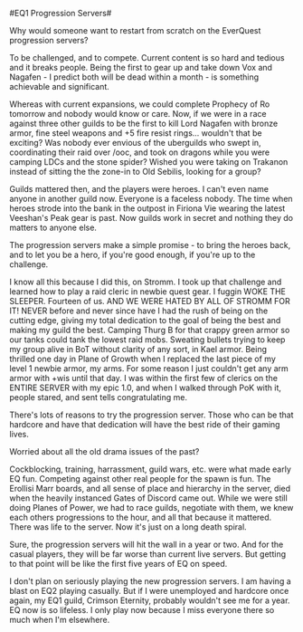 #EQ1 Progression Servers#

Why would someone want to restart from scratch on the EverQuest progression servers?

To be challenged, and to compete. Current content is so hard and tedious and it breaks people. Being the first to gear up and take down Vox and Nagafen - I predict both will be dead within a month - is something achievable and significant.

Whereas with current expansions, we could complete Prophecy of Ro tomorrow and nobody would know or care. Now, if we were in a race against three other guilds to be the first to kill Lord Nagafen with bronze armor, fine steel weapons and +5 fire resist rings... wouldn't that be exciting? Was nobody ever envious of the uberguilds who swept in, coordinating their raid over /ooc, and took on dragons while you were camping LDCs and the stone spider? Wished you were taking on Trakanon instead of sitting the the zone-in to Old Sebilis, looking for a group?

Guilds mattered then, and the players were heroes. I can't even name anyone in another guild now. Everyone is a faceless nobody. The time when heroes strode into the bank in the outpost in Firiona Vie wearing the latest Veeshan's Peak gear is past. Now guilds work in secret and nothing they do matters to anyone else.

The progression servers make a simple promise - to bring the heroes back, and to let you be a hero, if you're good enough, if you're up to the challenge.

I know all this because I did this, on Stromm. I took up that challenge and learned how to play a raid cleric in newbie quest gear. I fuggin WOKE THE SLEEPER. Fourteen of us. AND WE WERE HATED BY ALL OF STROMM FOR IT! NEVER before and never since have I had the rush of being on the cutting edge, giving my total dedication to the goal of being the best and making my guild the best. Camping Thurg B for that crappy green armor so our tanks could tank the lowest raid mobs. Sweating bullets trying to keep my group alive in BoT without clarity of any sort, in Kael armor. Being thrilled one day in Plane of Growth when I replaced the last piece of my level 1 newbie armor, my arms. For some reason I just couldn't get any arm armor with +wis until that day. I was within the first few of clerics on the ENTIRE SERVER with my epic 1.0, and when I walked through PoK with it, people stared, and sent tells congratulating me.

There's lots of reasons to try the progression server. Those who can be that hardcore and have that dedication will have the best ride of their gaming lives.

Worried about all the old drama issues of the past?

Cockblocking, training, harrassment, guild wars, etc. were what made early EQ fun. Competing against other real people for the spawn is fun. The Erollisi Marr boards, and all sense of place and hierarchy in the server, died when the heavily instanced Gates of Discord came out. While we were still doing Planes of Power, we had to race guilds, negotiate with them, we knew each others progressions to the hour, and all that because it mattered. There was life to the server. Now it's just on a long death spiral.

Sure, the progression servers will hit the wall in a year or two. And for the casual players, they will be far worse than current live servers. But getting to that point will be like the first five years of EQ on speed.

I don't plan on seriously playing the new progression servers. I am having a blast on EQ2 playing casually. But if I were unemployed and hardcore once again, my EQ1 guild, Crimson Eternity, probably wouldn't see me for a year. EQ now is so lifeless. I only play now because I miss everyone there so much when I'm elsewhere.
